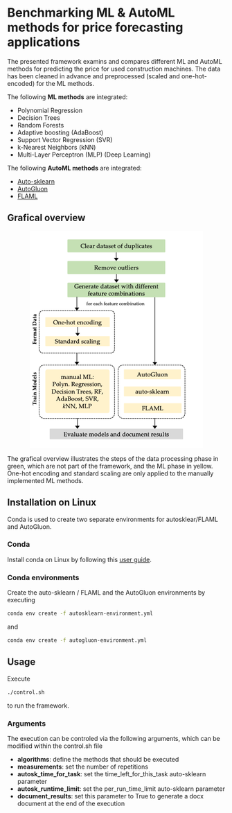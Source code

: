 # Benchmarking ML & AutoML methods for price forecasting applications

The presented framework examins and compares different ML and AutoML methods for predicting the price for used construction machines. 
The data has been cleaned in advance and preprocessed (scaled and one-hot-encoded) for the ML methods.

The following **ML methods** are integrated:

- Polynomial Regression
- Decision Trees
- Random Forests
- Adaptive boosting (AdaBoost)
- Support Vector Regression (SVR)
- k-Nearest Neighbors (kNN)
- Multi-Layer Perceptron (MLP) (Deep Learning)

The following **AutoML methods** are integrated:

- [Auto-sklearn](https://automl.github.io/auto-sklearn/master/index.html#)
- [AutoGluon](https://auto.gluon.ai/stable/index.html#)
- [FLAML](https://github.com/microsoft/FLAML)

## Grafical overview


<p align="center">
    <img src="./assets/fig_framework.png"  width=400>
    <br>
</p>

The grafical overview illustrates the steps of the data processing phase in green, which are not part of the framework, and the ML phase in yellow. One-hot encoding and standard scaling are only applied to the manually implemented ML methods.

## Installation on Linux

Conda is used to create two separate environments for autosklear/FLAML and AutoGluon.

### Conda

Install conda on Linux by following this [user guide](https://docs.conda.io/projects/conda/en/latest/user-guide/install/linux.html).

### Conda environments

Create the auto-sklearn / FLAML and the AutoGluon environments by executing


```bash
conda env create -f autosklearn-environment.yml
```
and

```bash
conda env create -f autogluon-environment.yml
```

## Usage

Execute

```bash
./control.sh 
```
to run the framework.

### Arguments

The execution can be controled via the following arguments, which can be modified within the control.sh file

- **algorithms**: define the methods that should be executed
- **measurements**: set the number of repetitions
- **autosk\_time\_for\_task**: set the time\_left\_for\_this\_task auto-sklearn parameter
- **autosk\_runtime\_limit**: set the per\_run\_time\_limit auto-sklearn parameter
- **document\_results**: set this parameter to True to generate a docx document at the end of the execution

